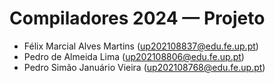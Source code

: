 # Compiladores 2024 &mdash; Projeto

- Félix Marcial Alves Martins (up202108837@edu.fe.up.pt)
- Pedro de Almeida Lima (up202108806@edu.fe.up.pt)
- Pedro Simão Januário Vieira (up202108768@edu.fe.up.pt)
